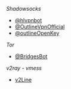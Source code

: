 *Shadowsocks* 
- [@hlvpnbot](https://t.me/hlvpnbot)
- [@OutlineVpnOfficial](https://t.me/OutlineVpnOfficial)
- [@outlineOpenKey](https://t.me/outlineOpenKey)


*Tor*
- [@BridgesBot](https://t.me/GetBridgesBot)

*v2ray - vmess*
- [v2Line](https://t.me/v2Line)
